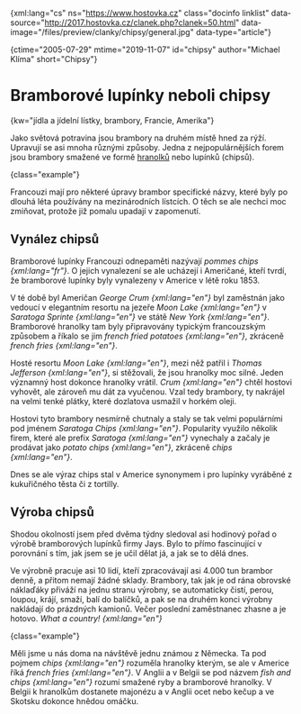 
{xml:lang="cs" ns="https://www.hostovka.cz" class="docinfo linklist" data-source="http://2017.hostovka.cz/clanek.php?clanek=50.html" data-image="/files/preview/clanky/chipsy/general.jpg" data-type="article"}

{ctime="2005-07-29" mtime="2019-11-07" id="chipsy" author="Michael Klíma" short="Chipsy"}

# Bramborové lupínky neboli chipsy

<!-- generated attribute kw by user_udpatekw.sh on 2020-02-28, do not edit -->

{kw="jídla a jídelní lístky, brambory, Francie, Amerika"}

Jako světová potravina jsou brambory na druhém místě hned za rýží. Upravují se asi mnoha různými způsoby. Jedna z nejpopulárnějších forem jsou brambory smažené ve formě [hranolků][1] nebo lupínků (chipsů).

{class="example"}

Francouzi mají pro některé úpravy brambor specifické názvy, které byly po dlouhá léta používány na mezinárodních lístcích. O těch se ale nechci moc zmiňovat, protože již pomalu upadají v zapomenutí.

## Vynález chipsů

Bramborové lupínky Francouzi odnepaměti nazývají _pommes chips {xml:lang="fr"}_. O jejich vynalezení se ale ucházejí i Američané, kteří tvrdí, že bramborové lupínky byly vynalezeny v Americe v létě roku 1853.

V té době byl Američan _George Crum {xml:lang="en"}_ byl zaměstnán jako vedoucí v elegantním resortu na jezeře _Moon Lake {xml:lang="en"}_ v _Saratoga Sprinte {xml:lang="en"}_ ve státě _New York {xml:lang="en"}_. Bramborové hranolky tam byly připravovány typickým francouzským způsobem a říkalo se jim _french fried potatoes {xml:lang="en"}_, zkráceně _french fries {xml:lang="en"}_.

Hosté resortu _Moon Lake {xml:lang="en"}_, mezi něž patřil i _Thomas Jefferson {xml:lang="en"}_, si stěžovali, že jsou hranolky moc silné. Jeden významný host dokonce hranolky vrátil. _Crum {xml:lang="en"}_ chtěl hostovi vyhovět, ale zároveň mu dát za vyučenou. Vzal tedy brambory, ty nakrájel na velmi tenké plátky, které dozlatova usmažil v horkém oleji.

Hostovi tyto brambory nesmírně chutnaly a staly se tak velmi populárními pod jménem _Saratoga Chips {xml:lang="en"}_. Popularity využilo několik firem, které ale prefix _Saratoga {xml:lang="en"}_ vynechaly a začaly je prodávat jako _potato chips {xml:lang="en"}_, zkráceně _chips {xml:lang="en"}_.

Dnes se ale výraz chips stal v Americe synonymem i pro lupínky vyráběné z kukuřičného těsta či z tortilly.

## Výroba chipsů

Shodou okolností jsem před dvěma týdny sledoval asi hodinový pořad o výrobě bramborových lupínků firmy Jays. Bylo to přímo fascinující v porovnání s tím, jak jsem se je učil dělat já, a jak se to dělá dnes.

Ve výrobně pracuje asi 10 lidí, kteří zpracovávají asi 4.000 tun brambor denně, a přitom nemají žádné sklady. Brambory, tak jak je od rána obrovské náklaďáky přiváží na jednu stranu výrobny, se automaticky čistí, perou, loupou, krájí, smaží, balí do balíčků, a pak se na druhém konci výrobny nakládají do prázdných kamionů. Večer poslední zaměstnanec zhasne a je hotovo. _What a country! {xml:lang="en"}_

{class="example"}

Měli jsme u nás doma na návštěvě jednu známou z Německa. Ta pod pojmem _chips {xml:lang="en"}_ rozuměla hranolky kterým, se ale v Americe říká _french fries {xml:lang="en"}_. V Anglii a v Belgii se pod názvem _fish and chips {xml:lang="en"}_ rozumí smažené ryby a bramborové hranolky. V Belgii k hranolkům dostanete majonézu a v Anglii ocet nebo kečup a ve Skotsku dokonce hnědou omáčku.

 [1]: /americke_brambory#bramborove_hranolky
